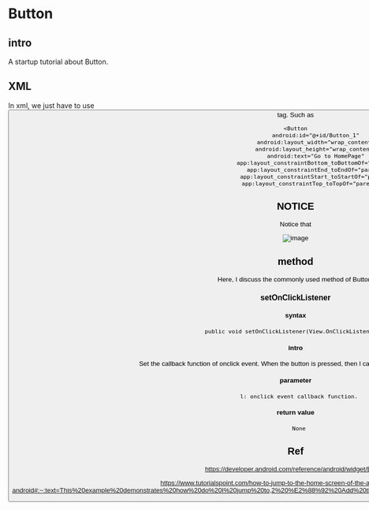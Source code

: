 # Button
## intro
A startup tutorial about Button.
## XML
In xml, we just have to use <Button> tag. Such as 

    <Button
                android:id="@+id/Button_1"
                android:layout_width="wrap_content"
                android:layout_height="wrap_content"
                android:text="Go to HomePage"
                app:layout_constraintBottom_toBottomOf="parent"
                app:layout_constraintEnd_toEndOf="parent"
                app:layout_constraintStart_toStartOf="parent"
                app:layout_constraintTop_toTopOf="parent" />
## NOTICE
Notice that

![image](https://github.com/40843245/PhoneDevelopment/assets/75050655/1cc2da4c-1e3d-4fe7-a99b-6ef5e6ff56e8)

## method
Here, I discuss the commonly used method of Button.
### setOnClickListener
#### syntax

    public void setOnClickListener(View.OnClickListener l)
    
#### intro
Set the callback function of onclick event. When the button is pressed, then l callback function will be called.

#### parameter

      l: onclick event callback function.

#### return value
      None

## Ref
https://developer.android.com/reference/android/widget/Button

https://www.tutorialspoint.com/how-to-jump-to-the-home-screen-of-the-app-using-a-button-in-android#:~:text=This%20example%20demonstrates%20how%20do%20I%20jump%20to,2%20%E2%88%92%20Add%20the%20following%20code%20to%20res%2Flayout%2Factivity_main.xml.

